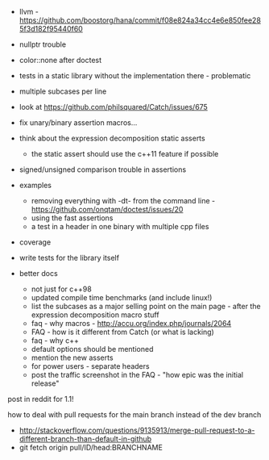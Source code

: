- llvm - https://github.com/boostorg/hana/commit/f08e824a34cc4e6e850fee285f3d182f95440f60

- nullptr trouble

- color::none after doctest

- tests in a static library without the implementation there - problematic

- multiple subcases per line

- look at https://github.com/philsquared/Catch/issues/675

- fix unary/binary assertion macros...

- think about the expression decomposition static asserts
    - the static assert should use the c++11 feature if possible

- signed/unsigned comparison trouble in assertions

- examples
    - removing everything with -dt- from the command line - https://github.com/onqtam/doctest/issues/20
    - using the fast assertions
    - a test in a header in one binary with multiple cpp files

- coverage

- write tests for the library itself

- better docs
    - not just for c++98
    - updated compile time benchmarks (and include linux!)
    - list the subcases as a major selling point on the main page - after the expression decomposition macro stuff
    - faq - why macros - http://accu.org/index.php/journals/2064
    - FAQ - how is it different from Catch (or what is lacking)
    - faq - why c++
    - default options should be mentioned
    - mention the new asserts
    - for power users - separate headers
    - post the traffic screenshot in the FAQ - "how epic was the initial release"

post in reddit for 1.1!











how to deal with pull requests for the main branch instead of the dev branch
- http://stackoverflow.com/questions/9135913/merge-pull-request-to-a-different-branch-than-default-in-github
- git fetch origin pull/ID/head:BRANCHNAME
